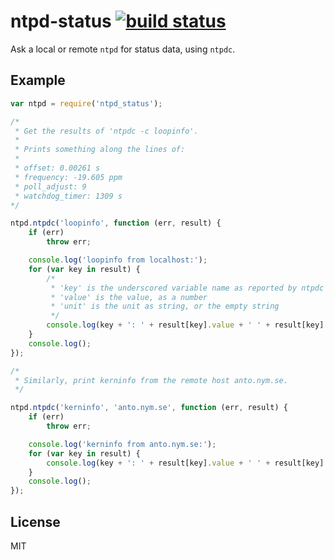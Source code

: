 ntpd-status [![build status](https://secure.travis-ci.org/calmh/node-ntpd-status.png)](http://travis-ci.org/calmh/node-ntpd-status)
===========

Ask a local or remote `ntpd` for status data, using `ntpdc`.

Example
-------

```javascript
var ntpd = require('ntpd_status');

/*
 * Get the results of 'ntpdc -c loopinfo'.
 *
 * Prints something along the lines of:
 *
 * offset: 0.00261 s
 * frequency: -19.605 ppm
 * poll_adjust: 9 
 * watchdog_timer: 1309 s
*/

ntpd.ntpdc('loopinfo', function (err, result) {
    if (err)
        throw err;

    console.log('loopinfo from localhost:');
    for (var key in result) {
        /*
         * 'key' is the underscored variable name as reported by ntpdc
         * 'value' is the value, as a number
         * 'unit' is the unit as string, or the empty string
         */
        console.log(key + ': ' + result[key].value + ' ' + result[key].unit);
    }
    console.log();
});

/*
 * Similarly, print kerninfo from the remote host anto.nym.se.
 */

ntpd.ntpdc('kerninfo', 'anto.nym.se', function (err, result) {
    if (err)
        throw err;

    console.log('kerninfo from anto.nym.se:');
    for (var key in result) {
        console.log(key + ': ' + result[key].value + ' ' + result[key].unit);
    }
    console.log();
});
```

License
-------

MIT

